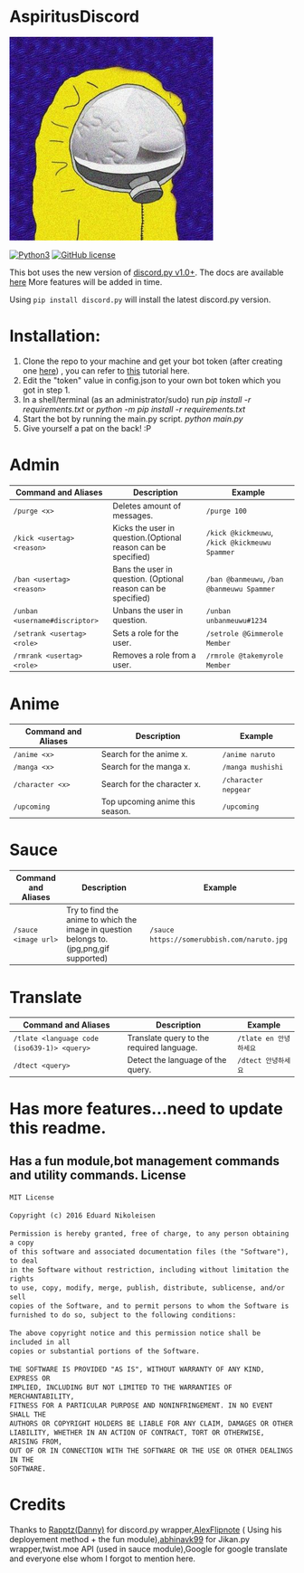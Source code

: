 # AspiritusDiscord
![Avatar](https://github.com/Jade9ja/BeatriceDiscord/blob/master/img/newavatar.jpg?raw=true)

[![Python3](https://img.shields.io/badge/python-3.7-blue.svg)](https://github.com/Jade9ja/AspiritusDiscord)
[![GitHub license](https://img.shields.io/badge/license-MIT-blue.svg)](https://github.com/Jade9ja/AspiritusDiscord/blob/master/LICENSE)

This bot uses the new version of [discord.py v1.0+](https://github.com/Rapptz/discord.py/tree/rewrite).  The docs are available [here](https://discordpy.readthedocs.io/en/latest/)
More features will be added in time.

Using `pip install discord.py` will install the latest discord.py version.

# Installation:
1) Clone the repo to your machine and get your bot token (after creating one [here](https://discordapp.com/developers/applications/me)) , you can refer to [this](https://github.com/reactiflux/discord-irc/wiki/Creating-a-discord-bot-&-getting-a-token) tutorial here.
2) Edit the "token" value in config.json to your own bot token which you got in step 1.
3) In a shell/terminal (as an administrator/sudo) run *pip install -r requirements.txt* or *python -m pip install -r requirements.txt*
4) Start the bot by running the main.py script. *python main.py*
5) Give yourself a pat on the back! :P

# Admin 

Command and Aliases | Description | Example
----------------|--------------|-------
`/purge <x>` | Deletes <x> amount of messages. | `/purge 100`
`/kick <usertag> <reason>` | Kicks the user in question.(Optional reason can be specified) | `/kick @kickmeuwu`, `/kick @kickmeuwu Spammer`
`/ban <usertag> <reason>` | Bans the user in question. (Optional reason can be specified)| `/ban @banmeuwu`, `/ban @banmeuwu Spammer`
`/unban <username#discriptor>` | Unbans the user in question. | `/unban unbanmeuwu#1234`
`/setrank <usertag> <role>`| Sets a role for the user. | `/setrole @Gimmerole Member`
`/rmrank <usertag> <role>`| Removes a role from a user. | `/rmrole @takemyrole Member`
  
 # Anime
  Command and Aliases | Description | Example
----------------|--------------|-------
`/anime <x>` | Search for the anime x. | `/anime naruto`
`/manga <x>` | Search for the manga x. | `/manga mushishi`
`/character <x>` | Search for the character x.| `/character nepgear`
`/upcoming` | Top upcoming anime this season. | `/upcoming`

# Sauce
  Command and Aliases | Description | Example
----------------|--------------|-------
`/sauce <image url>` | Try to find the anime to which the image in question belongs to.(jpg,png,gif supported) | `/sauce https://somerubbish.com/naruto.jpg`

# Translate
  Command and Aliases | Description | Example
----------------|--------------|-------
`/tlate <language code (iso639-1)> <query>` | Translate query to the required language. | `/tlate en 안녕하세요`
`/dtect <query>` | Detect the language of the query. | `/dtect 안녕하세요`

# Has more features...need to update this readme.
Has a fun module,bot management commands and utility commands.
License
-------------
    MIT License

    Copyright (c) 2016 Eduard Nikoleisen

    Permission is hereby granted, free of charge, to any person obtaining a copy
    of this software and associated documentation files (the "Software"), to deal
    in the Software without restriction, including without limitation the rights
    to use, copy, modify, merge, publish, distribute, sublicense, and/or sell
    copies of the Software, and to permit persons to whom the Software is
    furnished to do so, subject to the following conditions:

    The above copyright notice and this permission notice shall be included in all
    copies or substantial portions of the Software.

    THE SOFTWARE IS PROVIDED "AS IS", WITHOUT WARRANTY OF ANY KIND, EXPRESS OR
    IMPLIED, INCLUDING BUT NOT LIMITED TO THE WARRANTIES OF MERCHANTABILITY,
    FITNESS FOR A PARTICULAR PURPOSE AND NONINFRINGEMENT. IN NO EVENT SHALL THE
    AUTHORS OR COPYRIGHT HOLDERS BE LIABLE FOR ANY CLAIM, DAMAGES OR OTHER
    LIABILITY, WHETHER IN AN ACTION OF CONTRACT, TORT OR OTHERWISE, ARISING FROM,
    OUT OF OR IN CONNECTION WITH THE SOFTWARE OR THE USE OR OTHER DEALINGS IN THE
    SOFTWARE.
# Credits
Thanks to [Rapptz(Danny)](https://github.com/Rapptz) for discord.py wrapper,[AlexFlipnote](https://github.com/AlexFlipnote) ( Using his deployement method + the fun module),[abhinavk99](https://github.com/abhinavk99) for Jikan.py wrapper,twist.moe API (used in sauce module),Google for google translate and everyone else whom I forgot to mention here.
